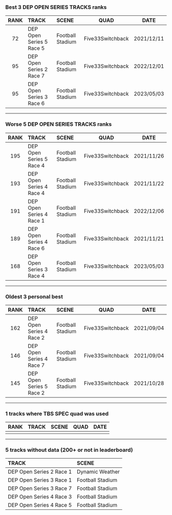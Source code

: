 ### Best 3 DEP OPEN SERIES TRACKS ranks
|RANK|TRACK|SCENE|QUAD|DATE|
|:---:|:---|:---|:---:|:---:|
|72|DEP Open Series 5 Race 5|Football Stadium|Five33Switchback|2021/12/11|
|95|DEP Open Series 2 Race 7|Football Stadium|Five33Switchback|2022/12/01|
|95|DEP Open Series 3 Race 6|Football Stadium|Five33Switchback|2023/05/03|
---
### Worse 5 DEP OPEN SERIES TRACKS ranks
|RANK|TRACK|SCENE|QUAD|DATE|
|:---:|:---|:---|:---:|:---:|
|195|DEP Open Series 5 Race 4|Football Stadium|Five33Switchback|2021/11/26|
|193|DEP Open Series 4 Race 4|Football Stadium|Five33Switchback|2021/11/22|
|191|DEP Open Series 4 Race 1|Football Stadium|Five33Switchback|2022/12/06|
|189|DEP Open Series 4 Race 6|Football Stadium|Five33Switchback|2021/11/21|
|168|DEP Open Series 3 Race 4|Football Stadium|Five33Switchback|2023/05/03|
---
### Oldest 3 personal best
|RANK|TRACK|SCENE|QUAD|DATE|
|:---:|:---|:---|:---:|:---:|
|162|DEP Open Series 4 Race 2|Football Stadium|Five33Switchback|2021/09/04|
|146|DEP Open Series 4 Race 7|Football Stadium|Five33Switchback|2021/09/04|
|145|DEP Open Series 5 Race 2|Football Stadium|Five33Switchback|2021/10/28|
---
### 1 tracks where TBS SPEC quad was used
|RANK|TRACK|SCENE|QUAD|DATE|
|:---:|:---|:---|:---:|:---:|
||||||
---
### 5 tracks without data (200+ or not in leaderboard)
|TRACK|SCENE|
|:---|:---|
|DEP Open Series 2 Race 1|Dynamic Weather|
|DEP Open Series 3 Race 1|Football Stadium|
|DEP Open Series 3 Race 7|Football Stadium|
|DEP Open Series 4 Race 3|Football Stadium|
|DEP Open Series 4 Race 5|Football Stadium|
